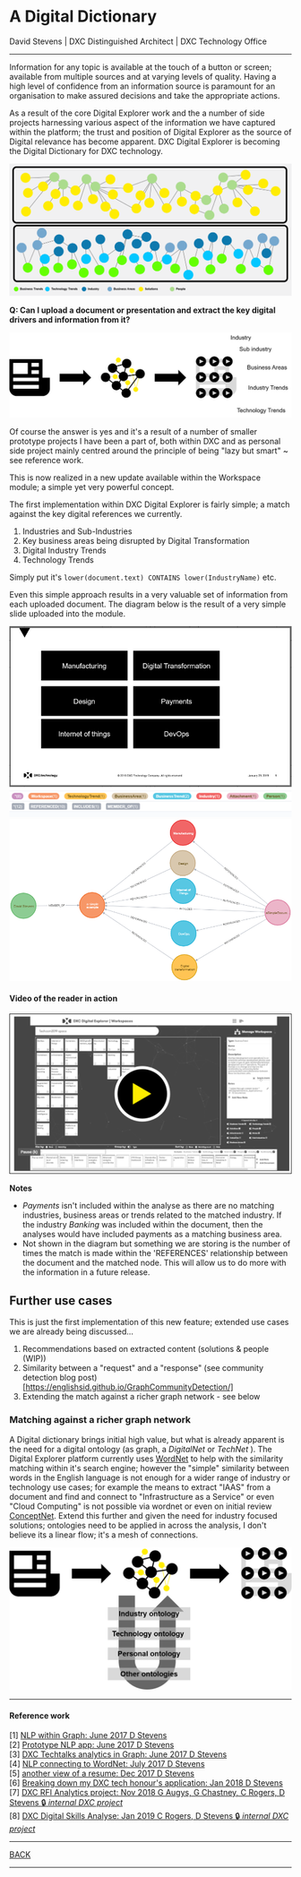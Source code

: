 # A Digital Dictionary
David Stevens | DXC Distinguished Architect | DXC Technology Office<br>

---

Information for any topic is available at the touch of a button or screen; available from multiple sources and at varying levels of quality.   Having a high level of confidence from an information source is paramount for an organisation to make assured decisions and take the appropriate actions.

As a result of the core Digital Explorer work and the a number of side projects harnessing various aspect of the information we have captured within the platform; the trust and position of Digital Explorer as the source of Digital relevance has become apparent.   DXC Digital Explorer is becoming the Digital Dictionary for DXC technology.

![image](images/BaseLayers.png)<br>

**Q: Can I upload a document or presentation and extract the key digital drivers and information from it?**

![image](images/header.png)<br>

Of course the answer is yes and it's a result of a number of smaller prototype projects I have been a part of, both within DXC and as personal side project mainly centred around the principle of being "lazy but smart" ~ see reference work.

This is now realized in a new update available within the Workspace module; a simple yet very powerful concept.

The first implementation within DXC Digital Explorer is fairly simple; a match against the key digital references we currently.

1. Industries and Sub-Industries
1. Key business areas being disrupted by Digital Transformation
1. Digital Industry Trends
1. Technology Trends

Simply put it's  `lower(document.text) CONTAINS lower(IndustryName)` etc.

Even this simple approach results in a very valuable set of information from each uploaded document.  The diagram below is the result of a very simple slide uploaded into the module.

![image](images/simpleSlide.png)<br>
![image](images/legend.png)<br>
![image](images/graphView.png)<br>

#### Video of the reader in action
[![YouTube Video](images/video.png)](https://youtu.be/hINbddOiGNw)


**Notes**
- _Payments_ isn't included within the analyse as there are no matching industries, business areas or trends related to the matched industry.    If the industry _Banking_ was included within the document, then the analyses would have included payments as a matching business area.
- Not shown in the diagram but something we are storing is the number of times the match is made within the 'REFERENCES' relationship between the document and the matched node.  This will allow us to do more with the information in a future release.



## Further use cases
This is just the first implementation of this new feature; extended use cases we are already being discussed...

1. Recommendations based on extracted content (solutions & people (WIP))
2. Similarity between a "request" and a "response" (see community detection blog post)[https://englishsid.github.io/GraphCommunityDetection/]
3. Extending the match against a richer graph network - see below


### Matching against a richer graph network
A Digital dictionary brings initial high value, but what is already apparent is the need for a digital ontology (as graph, a _DigitalNet_ or _TechNet_ ).  The Digital Explorer platform currently uses [WordNet](https://wordnet.princeton.edu/) to help with the similarity matching within it's search engine; however the "simple" similarity between words in the English language is not enough for a wider range of industry or technology use cases; for example the means to extract "IAAS" from a document and find and connect to "Infrastructure as a Service" or even "Cloud Computing" is not possible via wordnet or even on initial review [ConceptNet](http://conceptnet.io/).   Extend this further and given the need for industry focused solutions; ontologies need to be applied in across the analysis, I don't believe its a linear flow; it's a mesh of connections.

![image](images/ontologies.png)

----
#### Reference work
[1] [NLP within Graph: June 2017 D Stevens](https://aginggeekblog.wordpress.com/2017/06/08/natural-language-processing-using-graph/)<br>
[2] [Prototype NLP app: June 2017 D Stevens](https://aginggeekblog.wordpress.com/2017/06/20/nlp-bringing-this-together/)<br>
[3] [DXC Techtalks analytics in Graph: June 2017 D Stevens](https://aginggeekblog.wordpress.com/2017/06/09/nlp-dxc-tech-talks/)<br>
[4] [NLP connecting to WordNet: July 2017 D Stevens](https://aginggeekblog.wordpress.com/2017/07/07/nlp-connecting-to-wordnet/)<br>
[5] [another view of a resume: Dec 2017 D Stevens](https://aginggeekblog.wordpress.com/2017/12/13/breaking-down-my-cv/)<br>
[6] [Breaking down my DXC tech honour's application: Jan 2018 D Stevens](https://aginggeekblog.wordpress.com/2018/01/06/tech-honors-breakdown/)<br>
[7] [DXC RFI Analytics project: Nov 2018 G Augys, G Chastney, C Rogers, D Stevens :lock: _internal DXC project_](https://github.dxc.com/MyDXCGraph/RFPAnalytics)<br>
[8] [DXC Digital Skills Analyse: Jan 2019 C Rogers, D Stevens :lock: _internal DXC project_](https://github.dxc.com/MyDXCGraph/DXCSkills)


---

[BACK](../README.md)

---